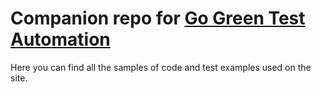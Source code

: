 # Companion repo for [Go Green Test Automation](https://testautomation.dev)
Here you can find all the samples of code and test examples used on the site.
